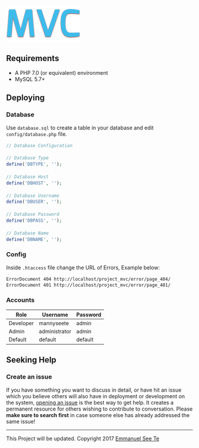 ![alt text](https://github.com/Twiistrz/Project-MVC/blob/master/assets/img/logo.png)

Requirements
------------
- A PHP 7.0 (or equivalent) environment
- MySQL 5.7+

Deploying
------------
### Database
Use `database.sql` to create a table in your database and edit `config/database.php` file.
```php
// Database Configuration

// Database Type
define('DBTYPE', '');

// Database Host
define('DBHOST', '');

// Database Username
define('DBUSER', '');

// Database Password
define('DBPASS', '');

// Database Name
define('DBNAME', '');
```

### Config
Inside `.htaccess` file change the URL of Errors, Example below:
```htaccess
ErrorDocument 404 http://localhost/project_mvc/error/page_404/
ErrorDocument 401 http://localhost/project_mvc/error/page_401/
```

### Accounts
| Role          | Username      | Password  |
| ------------- | ------------- | --------- |
| Developer     | mannyseete    | admin     |
| Admin         | administrator | admin     |
| Default       | default       | default   |

Seeking Help
------------
### Create an issue
If you have something you want to discuss in detail, or have hit an issue which you believe others will also have in deployment or development on the system, [opening an issue](https://github.com/Twiistrz/Project-MVC/issues) is the best way to get help. It creates a permanent resource for others wishing to contribute to conversation. Please **make sure to search first** in case someone else has already addressed the same issue!

------------
This Project will be updated.
Copyright 2017 [Emmanuel See Te](https://emmanuelseete.xyz)
